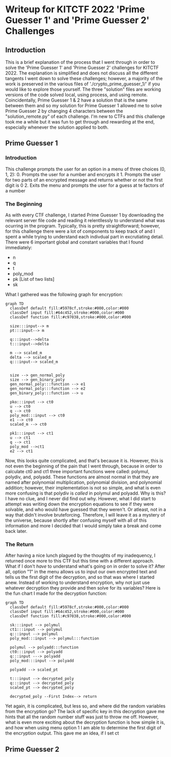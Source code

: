 # Writeup for KITCTF 2022 'Prime Guesser 1' and 'Prime Guesser 2' Challenges
## Introduction
  This is a brief explanation of the process that I went through in order to solve the 'Prime Guesser 1' and 'Prime Guesser 2' challenges for KITCTF 2022. The explanation is simplified and does not discuss all the different tangents I went down to solve these challenges; however, a majority of the work is preserved in the various files of './crypto_prime_guesser_1/' if you would like to explore those yourself. The three "solution" files are working versions of the code solved local, using process, and using remote. Coincidentally, Prime Guesser 1 & 2 have a solution that is the same between them and so my solution for Prime Guesser 1 allowed me to solve Prime Guesser 2 by changing 4 characters between the "solution_remote.py" of each challenge. I'm new to CTFs and this challenge took me a while but it was fun to get through and rewarding at the end, especially whenever the solution applied to both.

## Prime Guesser 1
### Introduction
  This challenge prompts the user for an option in a menu of three choices (0, 1, 2):
    0. Prompts the user for a number and encrypts it
    1. Prompts the user for two parts of an encrypted message and returns whether or not the first digit is 0
    2. Exits the menu and prompts the user for a guess at te factors of a number
### The Beginning
  As with every CTF challenge, I started Prime Guesser 1 by downloading the relevant server file code and reading it relentllessly to understand what was ocurring in the program. Typically, this is pretty straightforward; however, for this challenge there were a lot of components to keep track of and I spent a while trying to understand each indivdual part in excrutiating detail. There were 6 important global and constant variables that I found immediately:
* n
* q
* t
* poly_mod
* pk [List of two lists]
* sk

What I gathered was the following graph for encryption:
  ```mermaid
graph TD
    classDef default fill:#5978cf,stroke:#000,color:#000
    classDef input fill:#64c452,stroke:#000,color:#000
    classDef function fill:#c97038,stroke:#000,color:#000

    size:::input--> m
    pt:::input--> m

    q:::input-->delta
    t:::input-->delta

    m --> scaled_m
    delta --> scaled_m
    q:::input--> scaled_m


    size --> gen_normal_poly
    size --> gen_binary_poly
    gen_normal_poly:::function --> e1
    gen_normal_poly:::function --> e2
    gen_binary_poly:::function --> u

    pko:::input --> ct0
    u --> ct0
    q --> ct0
    poly_mod:::input --> ct0
    e1 --> ct0
    scaled_m --> ct0

    pk1:::input --> ct1
    u --> ct1
    q --> ct1
    poly_mod -->ct1
    e2 --> ct1
  ```
  Now, this looks quite complicated, and that's because it is. However, this is not even the beginning of the pain that I went through, because in order to calculate ct0 and ct1 three important functions were called: polymul, polydiv, and, polyadd. These functions are almost normal in that they are named after polynomial multiplication, polynomial division, and polynomial addition; however, their implementation is not so simple, and what is even more confusing is that polydiv is *called* in polymul and polyadd. Why is this? I have no clue, and I never did find out why. However, what I did start to attempt was writing down the encryption equations to see if they were solvable, and who would have guessed that they weren't. Or atleast, not in a way that didn't involve bruteforcing. Therefore, I will leave it as a mystery of the universe, because shortly after confusing myself with all of this information and more I decided that I would simply take a break and come back later.
### The Return
  After having a nice lunch plagued by the thoughts of my inadequency, I returned once more to this CTF but this time with a different approach. What if I don't *have* to understand what's going on in order to solve it? After all, option "1" in the menu allows us to input our own encrypted text and tells us the first digit of the decryption, and so that was where I started anew. Instead of working to understand encryption, why not just use whatever decryption they provide and then solve for its variables? Here is the fun chart I made for the decryption function:
  ```mermaid
  graph TD
    classDef default fill:#5978cf,stroke:#000,color:#000
    classDef input fill:#64c452,stroke:#000,color:#000
    classDef function fill:#c97038,stroke:#000,color:#000

    sk:::input --> polymul
    ct1:::input --> polymul
    q:::input --> polymul
    poly_mod:::input --> polymul:::function

    polymul --> polyadd:::function
    ct0:::input --> polyadd
    q:::input ---> polyadd
    poly_mod:::input --> polyadd

    polyadd --> scaled_pt

    t:::input --> decrypted_poly
    q:::input --> decrypted_poly
    scaled_pt --> decrypted_poly

    decrypted_poly --First Index--> return
  ```
  Yet again, it is complicated, but less so, and where did the random variables from the encryption go? The lack of specific key in this decryption gave me hints that all the random number stuff was just to throw me off. However, what is even more exciting about the decryption function is how simple it is, and how when using menu option 1 I am able to determine the first digit of the encryption output. This gave me an idea, if I set ct
## Prime Guesser 2

